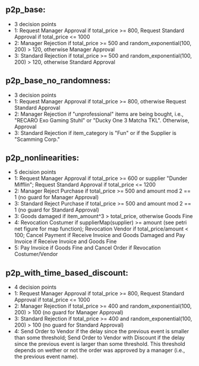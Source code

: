 ## p2p_base: 
- 3 decision points
- 1: Request Manager Approval if total_price >= 800, Request Standard Approval if total_price <= 1000
- 2: Manager Rejection if total_price >= 500 and random_exponential(100, 200) > 120, otherwise Manager Approval 
- 3: Standard Rejection if total_price >= 500 and random_exponential(100, 200) > 120, otherwise Standard Approval 

## p2p_base_no_randomness: 
- 3 decision points
- 1: Request Manager Approval if total_price >= 800, otherwise Request Standard Approval 
- 2: Manager Rejection if "unprofessional" items are being bought, i.e., "RECARO Exo Gaming Stuhl" or "Ducky One 3 Matcha TKL". Otherwise, Approval
- 3: Standard Rejection if item_category is "Fun" or if the Supplier is "Scamming Corp." 

## p2p_nonlinearities: 
- 5 decision points
- 1: Request Manager Approval if total_price >= 600 or supplier "Dunder Mifflin"; Request Standard Approval if total_price <= 1200
- 2: Manager Reject Purchase if total_price >= 500 and amount mod 2 == 1 (no guard for Manager Approval)
- 3: Standard Reject Purchase if total_price >= 500 and amount mod 2 == 1 (no guard for Standard Approval)
- 3: Goods damaged if item_amount^3 > total_price, otherwise Goods Fine
- 4: Revocation Costumer if supplierMap(supplier) >= amount (see petri net figure for map function); Revocation Vendor if total_price/amount < 100; Cancel Payment if Receive Invoice and Goods Damaged and Pay Invoice if Receive Invoice and Goods Fine
- 5: Pay Invoice if Goods Fine and Cancel Order if Revocation Costumer/Vendor 
	
## p2p_with_time_based_discount:
- 4 decision points
- 1: Request Manager Approval if total_price >= 800, Request Standard Approval if total_price <= 1000
- 2: Manager Rejection if total_price >= 400 and random_exponential(100, 200) > 100 (no guard for Manager Approval)
- 3: Standard Rejection if total_price >= 400 and random_exponential(100, 200) > 100 (no guard for Standard Approval)
- 4: Send Order to Vendor if the delay since the previous event is smaller than some threshold; Send Order to Vendor with Discount if the delay since the previous event is larger than some threshold. This threshold depends on wether or not the order was approved by a manager (i.e., the previous event name).

